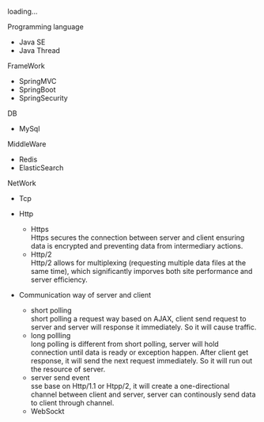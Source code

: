 loading...

Programming language
- Java SE
- Java Thread

FrameWork
- SpringMVC
- SpringBoot
- SpringSecurity

DB
- MySql

MiddleWare
- Redis
- ElasticSearch 

NetWork
- Tcp
- Http
  - Https  
    Https secures the connection between server and client ensuring data is encrypted and preventing data from intermediary actions.
  - Http/2  
    Http/2 allows for multiplexing (requesting multiple data files at the same time), which significantly imporves both site performance and server efficiency. 

- Communication way of server and client
  - short polling  
    short polling a request way based on AJAX, client send request to server and server will response it immediately. So it will cause traffic.
  - long pollling  
    long polling is different from short polling, server will hold connection until data is ready or exception happen. After client get response, it will send the next request immediately. So it will run out the resource of server.
  - server send event  
    sse base on Http/1.1 or Htpp/2, it will create a one-directional channel between client and server, server can continously send data to client through channel.
  - WebSockt  
